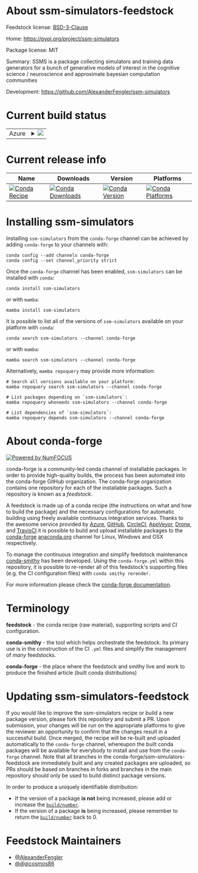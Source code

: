 About ssm-simulators-feedstock
==============================

Feedstock license: [BSD-3-Clause](https://github.com/conda-forge/ssm-simulators-feedstock/blob/main/LICENSE.txt)

Home: https://pypi.org/project/ssm-simulators

Package license: MIT

Summary: SSMS is a package collecting simulators and training data generators for a bunch of generative models of interest in the cognitive science / neuroscience and approximate bayesian computation communities

Development: https://github.com/AlexanderFengler/ssm-simulators

Current build status
====================


<table>
    
  <tr>
    <td>Azure</td>
    <td>
      <details>
        <summary>
          <a href="https://dev.azure.com/conda-forge/feedstock-builds/_build/latest?definitionId=22209&branchName=main">
            <img src="https://dev.azure.com/conda-forge/feedstock-builds/_apis/build/status/ssm-simulators-feedstock?branchName=main">
          </a>
        </summary>
        <table>
          <thead><tr><th>Variant</th><th>Status</th></tr></thead>
          <tbody><tr>
              <td>linux_64_python3.10.____cpython</td>
              <td>
                <a href="https://dev.azure.com/conda-forge/feedstock-builds/_build/latest?definitionId=22209&branchName=main">
                  <img src="https://dev.azure.com/conda-forge/feedstock-builds/_apis/build/status/ssm-simulators-feedstock?branchName=main&jobName=linux&configuration=linux%20linux_64_python3.10.____cpython" alt="variant">
                </a>
              </td>
            </tr><tr>
              <td>linux_64_python3.11.____cpython</td>
              <td>
                <a href="https://dev.azure.com/conda-forge/feedstock-builds/_build/latest?definitionId=22209&branchName=main">
                  <img src="https://dev.azure.com/conda-forge/feedstock-builds/_apis/build/status/ssm-simulators-feedstock?branchName=main&jobName=linux&configuration=linux%20linux_64_python3.11.____cpython" alt="variant">
                </a>
              </td>
            </tr><tr>
              <td>linux_64_python3.12.____cpython</td>
              <td>
                <a href="https://dev.azure.com/conda-forge/feedstock-builds/_build/latest?definitionId=22209&branchName=main">
                  <img src="https://dev.azure.com/conda-forge/feedstock-builds/_apis/build/status/ssm-simulators-feedstock?branchName=main&jobName=linux&configuration=linux%20linux_64_python3.12.____cpython" alt="variant">
                </a>
              </td>
            </tr><tr>
              <td>osx_64_python3.10.____cpython</td>
              <td>
                <a href="https://dev.azure.com/conda-forge/feedstock-builds/_build/latest?definitionId=22209&branchName=main">
                  <img src="https://dev.azure.com/conda-forge/feedstock-builds/_apis/build/status/ssm-simulators-feedstock?branchName=main&jobName=osx&configuration=osx%20osx_64_python3.10.____cpython" alt="variant">
                </a>
              </td>
            </tr><tr>
              <td>osx_64_python3.11.____cpython</td>
              <td>
                <a href="https://dev.azure.com/conda-forge/feedstock-builds/_build/latest?definitionId=22209&branchName=main">
                  <img src="https://dev.azure.com/conda-forge/feedstock-builds/_apis/build/status/ssm-simulators-feedstock?branchName=main&jobName=osx&configuration=osx%20osx_64_python3.11.____cpython" alt="variant">
                </a>
              </td>
            </tr><tr>
              <td>osx_64_python3.12.____cpython</td>
              <td>
                <a href="https://dev.azure.com/conda-forge/feedstock-builds/_build/latest?definitionId=22209&branchName=main">
                  <img src="https://dev.azure.com/conda-forge/feedstock-builds/_apis/build/status/ssm-simulators-feedstock?branchName=main&jobName=osx&configuration=osx%20osx_64_python3.12.____cpython" alt="variant">
                </a>
              </td>
            </tr><tr>
              <td>osx_arm64_python3.10.____cpython</td>
              <td>
                <a href="https://dev.azure.com/conda-forge/feedstock-builds/_build/latest?definitionId=22209&branchName=main">
                  <img src="https://dev.azure.com/conda-forge/feedstock-builds/_apis/build/status/ssm-simulators-feedstock?branchName=main&jobName=osx&configuration=osx%20osx_arm64_python3.10.____cpython" alt="variant">
                </a>
              </td>
            </tr><tr>
              <td>osx_arm64_python3.11.____cpython</td>
              <td>
                <a href="https://dev.azure.com/conda-forge/feedstock-builds/_build/latest?definitionId=22209&branchName=main">
                  <img src="https://dev.azure.com/conda-forge/feedstock-builds/_apis/build/status/ssm-simulators-feedstock?branchName=main&jobName=osx&configuration=osx%20osx_arm64_python3.11.____cpython" alt="variant">
                </a>
              </td>
            </tr><tr>
              <td>osx_arm64_python3.12.____cpython</td>
              <td>
                <a href="https://dev.azure.com/conda-forge/feedstock-builds/_build/latest?definitionId=22209&branchName=main">
                  <img src="https://dev.azure.com/conda-forge/feedstock-builds/_apis/build/status/ssm-simulators-feedstock?branchName=main&jobName=osx&configuration=osx%20osx_arm64_python3.12.____cpython" alt="variant">
                </a>
              </td>
            </tr><tr>
              <td>win_64_python3.10.____cpython</td>
              <td>
                <a href="https://dev.azure.com/conda-forge/feedstock-builds/_build/latest?definitionId=22209&branchName=main">
                  <img src="https://dev.azure.com/conda-forge/feedstock-builds/_apis/build/status/ssm-simulators-feedstock?branchName=main&jobName=win&configuration=win%20win_64_python3.10.____cpython" alt="variant">
                </a>
              </td>
            </tr><tr>
              <td>win_64_python3.11.____cpython</td>
              <td>
                <a href="https://dev.azure.com/conda-forge/feedstock-builds/_build/latest?definitionId=22209&branchName=main">
                  <img src="https://dev.azure.com/conda-forge/feedstock-builds/_apis/build/status/ssm-simulators-feedstock?branchName=main&jobName=win&configuration=win%20win_64_python3.11.____cpython" alt="variant">
                </a>
              </td>
            </tr><tr>
              <td>win_64_python3.12.____cpython</td>
              <td>
                <a href="https://dev.azure.com/conda-forge/feedstock-builds/_build/latest?definitionId=22209&branchName=main">
                  <img src="https://dev.azure.com/conda-forge/feedstock-builds/_apis/build/status/ssm-simulators-feedstock?branchName=main&jobName=win&configuration=win%20win_64_python3.12.____cpython" alt="variant">
                </a>
              </td>
            </tr>
          </tbody>
        </table>
      </details>
    </td>
  </tr>
</table>

Current release info
====================

| Name | Downloads | Version | Platforms |
| --- | --- | --- | --- |
| [![Conda Recipe](https://img.shields.io/badge/recipe-ssm--simulators-green.svg)](https://anaconda.org/conda-forge/ssm-simulators) | [![Conda Downloads](https://img.shields.io/conda/dn/conda-forge/ssm-simulators.svg)](https://anaconda.org/conda-forge/ssm-simulators) | [![Conda Version](https://img.shields.io/conda/vn/conda-forge/ssm-simulators.svg)](https://anaconda.org/conda-forge/ssm-simulators) | [![Conda Platforms](https://img.shields.io/conda/pn/conda-forge/ssm-simulators.svg)](https://anaconda.org/conda-forge/ssm-simulators) |

Installing ssm-simulators
=========================

Installing `ssm-simulators` from the `conda-forge` channel can be achieved by adding `conda-forge` to your channels with:

```
conda config --add channels conda-forge
conda config --set channel_priority strict
```

Once the `conda-forge` channel has been enabled, `ssm-simulators` can be installed with `conda`:

```
conda install ssm-simulators
```

or with `mamba`:

```
mamba install ssm-simulators
```

It is possible to list all of the versions of `ssm-simulators` available on your platform with `conda`:

```
conda search ssm-simulators --channel conda-forge
```

or with `mamba`:

```
mamba search ssm-simulators --channel conda-forge
```

Alternatively, `mamba repoquery` may provide more information:

```
# Search all versions available on your platform:
mamba repoquery search ssm-simulators --channel conda-forge

# List packages depending on `ssm-simulators`:
mamba repoquery whoneeds ssm-simulators --channel conda-forge

# List dependencies of `ssm-simulators`:
mamba repoquery depends ssm-simulators --channel conda-forge
```


About conda-forge
=================

[![Powered by
NumFOCUS](https://img.shields.io/badge/powered%20by-NumFOCUS-orange.svg?style=flat&colorA=E1523D&colorB=007D8A)](https://numfocus.org)

conda-forge is a community-led conda channel of installable packages.
In order to provide high-quality builds, the process has been automated into the
conda-forge GitHub organization. The conda-forge organization contains one repository
for each of the installable packages. Such a repository is known as a *feedstock*.

A feedstock is made up of a conda recipe (the instructions on what and how to build
the package) and the necessary configurations for automatic building using freely
available continuous integration services. Thanks to the awesome service provided by
[Azure](https://azure.microsoft.com/en-us/services/devops/), [GitHub](https://github.com/),
[CircleCI](https://circleci.com/), [AppVeyor](https://www.appveyor.com/),
[Drone](https://cloud.drone.io/welcome), and [TravisCI](https://travis-ci.com/)
it is possible to build and upload installable packages to the
[conda-forge](https://anaconda.org/conda-forge) [anaconda.org](https://anaconda.org/)
channel for Linux, Windows and OSX respectively.

To manage the continuous integration and simplify feedstock maintenance
[conda-smithy](https://github.com/conda-forge/conda-smithy) has been developed.
Using the ``conda-forge.yml`` within this repository, it is possible to re-render all of
this feedstock's supporting files (e.g. the CI configuration files) with ``conda smithy rerender``.

For more information please check the [conda-forge documentation](https://conda-forge.org/docs/).

Terminology
===========

**feedstock** - the conda recipe (raw material), supporting scripts and CI configuration.

**conda-smithy** - the tool which helps orchestrate the feedstock.
                   Its primary use is in the construction of the CI ``.yml`` files
                   and simplify the management of *many* feedstocks.

**conda-forge** - the place where the feedstock and smithy live and work to
                  produce the finished article (built conda distributions)


Updating ssm-simulators-feedstock
=================================

If you would like to improve the ssm-simulators recipe or build a new
package version, please fork this repository and submit a PR. Upon submission,
your changes will be run on the appropriate platforms to give the reviewer an
opportunity to confirm that the changes result in a successful build. Once
merged, the recipe will be re-built and uploaded automatically to the
`conda-forge` channel, whereupon the built conda packages will be available for
everybody to install and use from the `conda-forge` channel.
Note that all branches in the conda-forge/ssm-simulators-feedstock are
immediately built and any created packages are uploaded, so PRs should be based
on branches in forks and branches in the main repository should only be used to
build distinct package versions.

In order to produce a uniquely identifiable distribution:
 * If the version of a package **is not** being increased, please add or increase
   the [``build/number``](https://docs.conda.io/projects/conda-build/en/latest/resources/define-metadata.html#build-number-and-string).
 * If the version of a package **is** being increased, please remember to return
   the [``build/number``](https://docs.conda.io/projects/conda-build/en/latest/resources/define-metadata.html#build-number-and-string)
   back to 0.

Feedstock Maintainers
=====================

* [@AlexanderFengler](https://github.com/AlexanderFengler/)
* [@digicosmos86](https://github.com/digicosmos86/)

